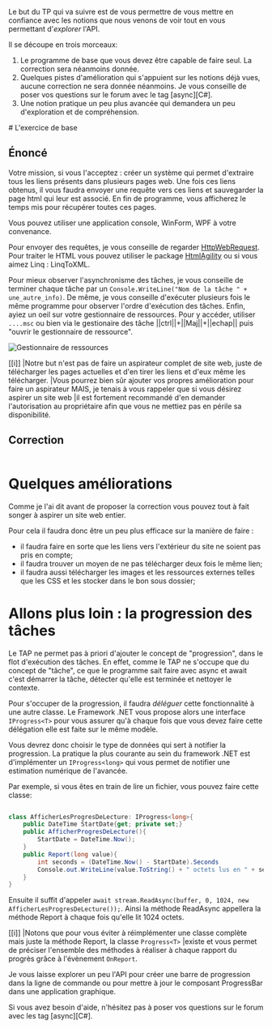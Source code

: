Le but du TP qui va suivre est de vous permettre de vous mettre en confiance avec les notions
que nous venons de voir tout en vous permettant d'*explorer* l'API.

Il se découpe en trois morceaux:

1. Le programme de base que vous devez être capable de faire seul. La correction sera néanmoins donnée.
2. Quelques pistes d'amélioration qui s'appuient sur les notions déjà vues, aucune correction ne sera donnée néanmoins. Je vous conseille de poser vos questions sur le forum avec le tag [async][C#].
3. Une notion pratique un peu plus avancée qui demandera un peu d'exploration et de compréhension.

# L'exercice de base

## Énoncé

Votre mission, si vous l'acceptez : créer un système qui permet d'extraire tous les liens présents dans plusieurs pages web.
Une fois ces liens obtenus, il vous faudra envoyer une requête vers ces liens et sauvegarder la page html qui leur est associé.
En fin de programme, vous afficherez le temps mis pour récupérer toutes ces pages.

Vous pouvez utiliser une application console, WinForm, WPF à votre convenance.

Pour envoyer des requêtes, je vous conseille de regarder [HttpWebRequest](https://msdn.microsoft.com/fr-fr/library/system.net.webrequest.getresponseasync%28v=vs.110%29.aspx).
Pour traiter le HTML vous pouvez utiliser le package [HtmlAgility](http://htmlagilitypack.codeplex.com/) ou si vous aimez Linq : LinqToXML.

Pour mieux observer l'asynchronisme des tâches, je vous conseille de terminer chaque tâche par un `Console.WriteLine("Nom de la tâche " + une_autre_info)`. De même, je vous
conseille d'exécuter plusieurs fois le même programme pour observer l'ordre d'exécution des tâches.
Enfin, ayiez un oeil sur votre gestionnaire de ressources. Pour y accéder, utiliser `....msc`
ou bien via le gestionaire des tâche ||ctrl||+||Maj||+||echap|| puis "ouvrir le gestionnaire de ressource".

![Gestionnaire de ressources]() 

[[i]]
|Notre but n'est pas de faire un aspirateur complet de site web, juste de télécharger les pages actuelles et d'en tirer les liens et d'eux même les télécharger.
|Vous pourrez bien sûr ajouter vos propres amélioration pour faire un aspirateur MAIS, je tenais à vous rappeler que si vous désirez aspirer un site web
|il est fortement recommandé d'en demander l'autorisation au propriétaire afin que vous ne mettiez pas en périle sa disponibilité.

## Correction

```csharp

```

# Quelques améliorations

Comme je l'ai dit avant de proposer la correction vous pouvez tout à fait songer à aspirer un site web entier.

Pour cela il faudra donc être un peu plus efficace sur la manière de faire :

- il faudra faire en sorte que les liens vers l'extérieur du site ne soient pas pris en compte;
- il faudra trouver un moyen de ne pas télécharger deux fois le même lien;
- il faudra aussi télécharger les images et les ressources externes telles que les CSS et les stocker dans le bon sous dossier;



# Allons plus loin : la progression des tâches

Le TAP ne permet pas à priori d'ajouter le concept de "progression", dans le flot d'exécution des tâches.
En effet, comme le TAP ne s'occupe que du concept de "tâche", ce que le programme sait faire avec async et await c'est démarrer la tâche, détecter qu'elle
est terminée et nettoyer le contexte.

Pour s'occuper de la progression, il faudra *déléguer* cette fonctionnalité à une autre classe. Le Framework .NET vous propose alors une interface `IProgress<T>`
pour vous assurer qu'à chaque fois que vous devez faire cette délégation elle est faite sur le même modèle.

Vous devrez donc choisir le type de données qui sert à notifier la progression. La pratique la plus courante au sein du framework .NET est d'implémenter
un `IProgress<long>` qui vous permet de notifier une estimation numérique de l'avancée.

Par exemple, si vous êtes en train de lire un fichier, vous pouvez faire cette classe:

```csharp

class AfficherLesProgresDeLecture: IProgress<long>{
    public DateTime StartDate{get; private set;}
    public AfficherProgresDeLecture(){
        StartDate = DateTime.Now();
    }
    public Report(long value){
        int seconds = (DateTime.Now() - StartDate).Seconds
        Console.out.WriteLine(value.ToString() + " octets lus en " + seconds.ToString() + "secondes");
    }
}
```

Ensuite il suffit d'appeler `await stream.ReadAsync(buffer, 0, 1024, new AfficherLesProgresDeLecture());`.
Ainsi la méthode ReadAsync appellera la méthode Report à chaque fois qu'elle lit 1024 octets.

[[i]]
|Notons que pour vous éviter à réimplémenter une classe complète mais juste la méthode Report, la classe `Progress<T>` 
|existe et vous permet de préciser l'ensemble des méthodes à réaliser à chaque rapport du progrès grâce à l'évènement `OnReport`.

Je vous laisse explorer un peu l'API pour créer une barre de progression dans la ligne de commande ou pour mettre à jour le composant ProgressBar
dans une application graphique.

Si vous avez besoin d'aide, n'hésitez pas à poser vos questions sur le forum avec les tag [async][C#].



